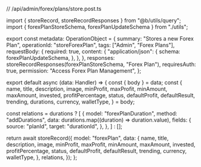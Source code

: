 // /api/admin/forex/plans/store.post.ts

import { storeRecord, storeRecordResponses } from "@b/utils/query";
import { forexPlanStoreSchema, forexPlanUpdateSchema } from "./utils";

export const metadata: OperationObject = {
  summary: "Stores a new Forex Plan",
  operationId: "storeForexPlan",
  tags: ["Admin", "Forex Plans"],
  requestBody: {
    required: true,
    content: {
      "application/json": {
        schema: forexPlanUpdateSchema,
      },
    },
  },
  responses: storeRecordResponses(forexPlanStoreSchema, "Forex Plan"),
  requiresAuth: true,
  permission: "Access Forex Plan Management",
};

export default async (data: Handler) => {
  const { body } = data;
  const {
    name,
    title,
    description,
    image,
    minProfit,
    maxProfit,
    minAmount,
    maxAmount,
    invested,
    profitPercentage,
    status,
    defaultProfit,
    defaultResult,
    trending,
    durations,
    currency,
    walletType,
  } = body;

const relations = durations ? [
  {
    model: "forexPlanDuration",
    method: "addDurations",
    data: durations.map((duration) => duration.value),
    fields: {
      source: "planId",
      target: "durationId",
    },
  },
] : [];


  return await storeRecord({
    model: "forexPlan",
    data: {
      name,
      title,
      description,
      image,
      minProfit,
      maxProfit,
      minAmount,
      maxAmount,
      invested,
      profitPercentage,
      status,
      defaultProfit,
      defaultResult,
      trending,
      currency,
      walletType,
    },
    relations,
  });
};
